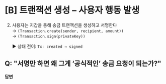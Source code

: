 # [B] 트랜잭션 생성 – 사용자 행동 발생

2. 사용자는 지갑을 통해 송금 트랜잭션을 생성하고 서명한다  
   → `(Transaction.create(sender, recipient, amount))`  
   → `(Transaction.sign(privateKey))`

   ▶️ 상태 전이: `Tx: created → signed`

## **Q:** "서명만 하면 왜 그게 ‘공식적인’ 송금 요청이 되는가?"

**답변**
